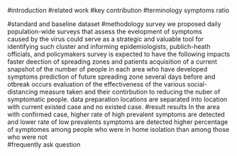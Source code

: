 #introduction
#related work
#key contribution
#terminology
    symptoms ratio
        
#standard and baseline
    dataset
#methodology
    survey
        we proposed daily population-wide surveys that assess the evelopment of symptoms  
         caused by the virus could serve as a strategic and valuable tool for identifying
         such cluster and informing epidemiologists, publich-heath officials, and policymakers
        survey is expected to have the following impacts
            faster deection of spreading zones and patients
            acquisition of a current snapshot of the number of people in each area who have 
             developed symptoms
            prediction of future spreading zone several days before and otbreak occurs
            evaluation of the effectiveness of the various social-distancing measure taken 
             and their contirbution to reducing the nuber of symptomatic people. 
    data preparation
        locations are separated into location with current existed case and no existed case.
#result
    results
        In the area with confirmed case, higher rate of high prevalent symptoms are detected 
         and lower rate of low prevalents  symptoms are detected
        higher percentage of symptomes among people who were in home isolation than among those 
         who were not  
#frequently ask question 
